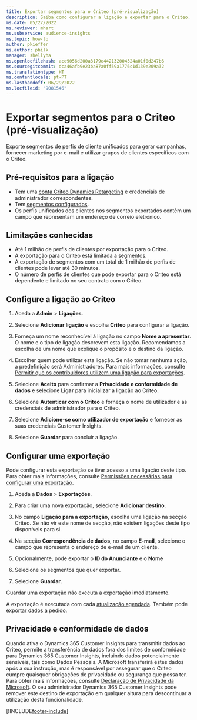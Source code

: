 ```yaml
---
title: Exportar segmentos para o Criteo (pré-visualização)
description: Saiba como configurar a ligação e exportar para o Criteo.
ms.date: 05/27/2022
ms.reviewer: mhart
ms.subservice: audience-insights
ms.topic: how-to
author: pkieffer
ms.author: philk
manager: shellyha
ms.openlocfilehash: ace9056d200a3179e442132004324a01f0d247b6
ms.sourcegitcommit: dca46afb9e23ba87a0ff59a1776c1d139e209a32
ms.translationtype: HT
ms.contentlocale: pt-PT
ms.lasthandoff: 06/29/2022
ms.locfileid: "9081546"
---
```

# <a name="export-segments-to-criteo-preview"></a>Exportar segmentos para o Criteo (pré-visualização)

Exporte segmentos de perfis de cliente unificados para gerar campanhas, fornecer marketing por e-mail e utilizar grupos de clientes específicos com o Criteo.

## <a name="prerequisites-for-connection"></a>Pré-requisitos para a ligação

-   Tem uma [conta Criteo Dynamics Retargeting](https://www.criteo.com/login/) e credenciais de administrador correspondentes.
-   Tem [segmentos configurados](segments.md).
-   Os perfis unificados dos clientes nos segmentos exportados contêm um campo que representam um endereço de correio eletrónico.

## <a name="known-limitations"></a>Limitações conhecidas

- Até 1 milhão de perfis de clientes por exportação para o Criteo.
- A exportação para o Criteo está limitada a segmentos.
- A exportação de segmentos com um total de 1 milhão de perfis de clientes pode levar até 30 minutos. 
- O número de perfis de clientes que pode exportar para o Criteo está dependente e limitado no seu contrato com o Criteo.

## <a name="set-up-connection-to-criteo"></a>Configure a ligação ao Criteo

1. Aceda a **Admin** > **Ligações**.

1. Selecione **Adicionar ligação** e escolha **Criteo** para configurar a ligação.

1. Forneça um nome reconhecível à ligação no campo **Nome a apresentar**. O nome e o tipo de ligação descrevem esta ligação. Recomendamos a escolha de um nome que explique o propósito e o destino da ligação.

1. Escolher quem pode utilizar esta ligação. Se não tomar nenhuma ação, a predefinição será Administradores. Para mais informações, consulte [Permitir que os contribuidores utilizem uma ligação para exportações](connections.md#allow-contributors-to-use-a-connection-for-exports).

1. Selecione **Aceito** para confirmar a **Privacidade e conformidade de dados** e selecione **Ligar** para inicializar a ligação ao Criteo.

1. Selecione **Autenticar com o Criteo** e forneça o nome de utilizador e as credenciais de administrador para o Criteo. 

1. Selecione **Adicione-se como utilizador de exportação** e fornecer as suas credenciais Customer Insights.

1. Selecione **Guardar** para concluir a ligação.

## <a name="configure-an-export"></a>Configurar uma exportação

Pode configurar esta exportação se tiver acesso a uma ligação deste tipo. Para obter mais informações, consulte [Permissões necessárias para configurar uma exportação](export-destinations.md#set-up-a-new-export).

1. Aceda a **Dados** > **Exportações**.

1. Para criar uma nova exportação, selecione **Adicionar destino**.

1. No campo **Ligação para a exportação**, escolha uma ligação na secção Criteo. Se não vir este nome de secção, não existem ligações deste tipo disponíveis para si. 

1. Na secção **Correspondência de dados**, no campo **E-mail**, selecione o campo que representa o endereço de e-mail de um cliente. 

1. Opcionalmente, pode exportar o **ID do Anunciante** e o **Nome**

1. Selecione os segmentos que quer exportar. 

1. Selecione **Guardar**.

Guardar uma exportação não executa a exportação imediatamente.

A exportação é executada com cada [atualização agendada](system.md#schedule-tab). Também pode [exportar dados a pedido](export-destinations.md#run-exports-on-demand). 

## <a name="data-privacy-and-compliance"></a>Privacidade e conformidade de dados

Quando ativa o Dynamics 365 Customer Insights para transmitir dados ao Criteo, permite a transferência de dados fora dos limites de conformidade para Dynamics 365 Customer Insights, incluindo dados potencialmente sensíveis, tais como Dados Pessoais. A Microsoft transferirá estes dados após a sua instrução, mas é responsável por assegurar que o Criteo cumpre quaisquer obrigações de privacidade ou segurança que possa ter. Para obter mais informações, consulte [Declaração de Privacidade da Microsoft](https://go.microsoft.com/fwlink/?linkid=396732).
O seu administrador Dynamics 365 Customer Insights pode remover este destino de exportação em qualquer altura para descontinuar a utilização desta funcionalidade.


[!INCLUDE[footer-include](includes/footer-banner.md)]
